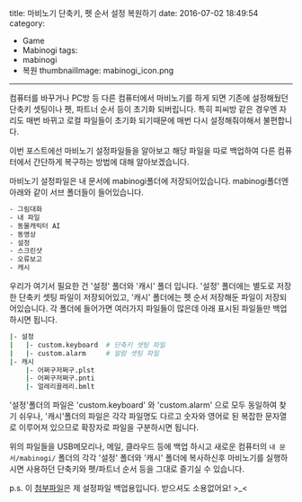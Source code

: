 title: 마비노기 단축키, 펫 순서 설정 복원하기
date: 2016-07-02 18:49:54
category:
- Game
- Mabinogi
tags:
- mabinogi
- 복원
thumbnailImage: mabinogi_icon.png

---
컴퓨터를 바꾸거나 PC방 등 다른 컴퓨터에서 마비노기를 하게 되면 기존에 설정해뒀던 단축키 셋팅이나 펫, 파트너 순서 등이 초기화 되버립니다. 특히 피씨방 같은 경우엔 자리도 매번 바뀌고 로컬 파일들이 초기화 되기때문에 매번 다시 설정해줘야해서 불편합니다.

이번 포스트에선 마비노기 설정파일들을 알아보고 해당 파일을 따로 백업하여 다른 컴퓨터에서 간단하게 복구하는 방법에 대해 알아보겠습니다.

<!-- more -->

마비노기 설정파일은 내 문서에 mabinogi폴더에 저장되어있습니다. mabinogi폴더엔 아래와 같이 서브 폴더들이 들어있습니다.

``` bash
- 그림대화
- 내 파일
- 동물캐릭터 AI
- 동영상
- 설정
- 스크린샷
- 오류보고
- 캐시
```

우리가 여기서 필요한 건 '설정' 폴더와 '캐시' 폴더 입니다. '설정' 폴더에는 별도로 저장한 단축키 셋팅 파일이 저장되어있고, '캐시' 폴더에는 펫 순서 저장해둔 파일이 저장되어있습니다. 각 폴더에 들어가면 여러가지 파일들이 많은데 아래 표시된 파일들만 백업하시면 됩니다.

``` bash
|- 설정
|   |- custom.keyboard  # 단축키 셋팅 파일
|   |- custom.alarm     # 알람 셋팅 파일
|- 캐시
    |- 어쩌구저쩌구.plst
    |- 어쩌구저쩌구.pnti
    |- 얼레리꼴레리.bmlt
```

'설정'폴더의 파일은 'custom.keyboard' 와 'custom.alarm' 으로 모두 동일하여 찾기 쉬우나, '캐시'폴더의 파일은 각각 파일명도 다르고 숫자와 영어로 된 복잡한 문자열로 이루어져 있으므로 확장자로 파일을 구분하시면 됩니다.

위의 파일들을 USB메모리나, 메일, 클라우드 등에 백업 하시고 새로운 컴퓨터의 `내 문서/mabinogi/` 폴더의 각각 '설정' 폴더와 '캐시' 폴더에 복사하신후 마비노기를 실행하시면 사용하던 단축키와 펫/파트너 순서 등을 그대로 즐기실 수 있습니다.

p.s. 이 [첨부파일](mabi_setting.zip)은 제 설정파일 백업용입니다. 받으셔도 소용없어요! >_<
